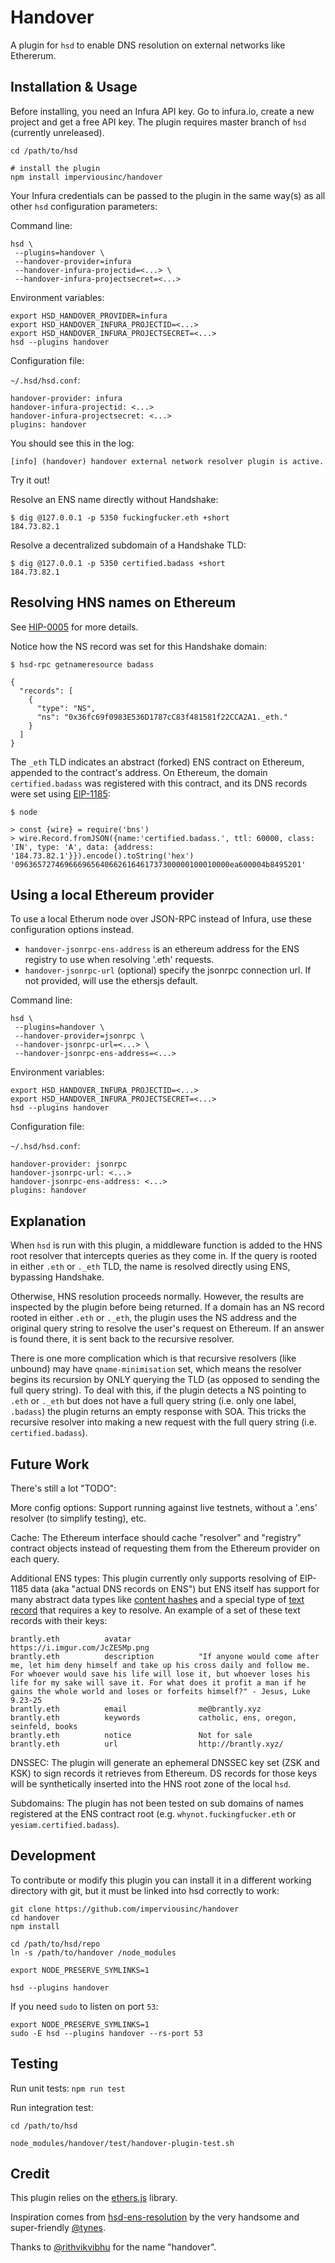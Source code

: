 # Handover

A plugin for `hsd` to enable DNS resolution on external networks like Ethererum.

## Installation & Usage

Before installing, you need an Infura API key. Go to infura.io, create a new
project and get a free API key. The plugin requires master branch of `hsd`
(currently unreleased). 

```
cd /path/to/hsd

# install the plugin
npm install imperviousinc/handover
```

Your Infura credentials can be passed to the plugin in the same way(s) as all
other `hsd` configuration parameters:

Command line:

```
hsd \
 --plugins=handover \
 --handover-provider=infura
 --handover-infura-projectid=<...> \
 --handover-infura-projectsecret=<...>
```

Environment variables:

```
export HSD_HANDOVER_PROVIDER=infura
export HSD_HANDOVER_INFURA_PROJECTID=<...>
export HSD_HANDOVER_INFURA_PROJECTSECRET=<...>
hsd --plugins handover
```

Configuration file:

`~/.hsd/hsd.conf`:

```
handover-provider: infura
handover-infura-projectid: <...>
handover-infura-projectsecret: <...>
plugins: handover
```

You should see this in the log:

```
[info] (handover) handover external network resolver plugin is active.
```

Try it out!

Resolve an ENS name directly without Handshake:

```
$ dig @127.0.0.1 -p 5350 fuckingfucker.eth +short
184.73.82.1
```

Resolve a decentralized subdomain of a Handshake TLD:

```
$ dig @127.0.0.1 -p 5350 certified.badass +short
184.73.82.1
```

## Resolving HNS names on Ethereum

See [HIP-0005](https://github.com/handshake-org/HIPs/pull/10) for more details.

Notice how the NS record was set for this Handshake domain:

```
$ hsd-rpc getnameresource badass

{
  "records": [
    {
      "type": "NS",
      "ns": "0x36fc69f0983E536D1787cC83f481581f22CCA2A1._eth."
    }
  ]
}
```

The `_eth` TLD indicates an abstract (forked) ENS contract on Ethereum, appended
to the contract's address. On Ethereum, the domain `certified.badass` was registered
with this contract, and its DNS records were set using [EIP-1185](https://eips.ethereum.org/EIPS/eip-1185):

```
$ node

> const {wire} = require('bns')
> wire.Record.fromJSON({name:'certified.badass.', ttl: 60000, class: 'IN', type: 'A', data: {address: '184.73.82.1'}}).encode().toString('hex')
'096365727469666965640662616461737300000100010000ea600004b8495201'
```

## Using a local Ethereum provider

To use a local Etherum node over JSON-RPC instead of Infura, use these configuration options instead.

* `handover-jsonrpc-ens-address` is an ethereum address for the ENS registry to use when resolving '.eth' requests.
* `handover-jsonrpc-url` (optional) specify the jsonrpc connection url. If not provided, will use the ethersjs default.

Command line:

```
hsd \
 --plugins=handover \
 --handover-provider=jsonrpc \
 --handover-jsonrpc-url=<...> \
 --handover-jsonrpc-ens-address=<...>
``` 

Environment variables:

```
export HSD_HANDOVER_INFURA_PROJECTID=<...>
export HSD_HANDOVER_INFURA_PROJECTSECRET=<...>
hsd --plugins handover
```

Configuration file:

`~/.hsd/hsd.conf`:

```
handover-provider: jsonrpc
handover-jsonrpc-url: <...>
handover-jsonrpc-ens-address: <...>
plugins: handover
```

## Explanation

When `hsd` is run with this plugin, a middleware function is added to the HNS root
resolver that intercepts queries as they come in. If the query is rooted in either
`.eth` or `._eth` TLD, the name is resolved directly using ENS, bypassing Handshake.

Otherwise, HNS resolution proceeds normally. However, the results are inspected
by the plugin before being returned. If a domain has an NS record rooted in either
`.eth` or `._eth`, the plugin uses the NS address and the original query string
to resolve the user's request on Ethereum. If an answer is found there, it is
sent back to the recursive resolver.

There is one more complication which is that recursive resolvers (like unbound)
may have `qname-minimisation` set, which means the resolver begins its recursion
by ONLY querying the TLD (as opposed to sending the full query string). To deal
with this, if the plugin detects a NS pointing to `.eth` or `._eth` but does
not have a full query string (i.e. only one label, `.badass`) the plugin returns
an empty response with SOA. This tricks the recursive resolver into making a new
request with the full query string (i.e. `certified.badass`).

## Future Work

There's still a lot "TODO":

More config options: Support running against live testnets, without a '.ens' resolver
(to simplify testing), etc.

Cache: The Ethereum interface should cache "resolver" and "registry" contract
objects instead of requesting them from the Ethereum provider on each query.

Additional ENS types: This plugin currently only supports resolving of EIP-1185
data (aka "actual DNS records on ENS") but ENS itself has support for many
abstract data types like [content hashes](https://eips.ethereum.org/EIPS/eip-1577)
and a special type of [text record](https://eips.ethereum.org/EIPS/eip-634) that
requires a key to resolve. An example of a set of these text records with their keys:

```
brantly.eth          avatar               https://i.imgur.com/JcZESMp.png
brantly.eth          description          "If anyone would come after me, let him deny himself and take up his cross daily and follow me. For whoever would save his life will lose it, but whoever loses his life for my sake will save it. For what does it profit a man if he gains the whole world and loses or forfeits himself?" - Jesus, Luke 9.23-25
brantly.eth          email                me@brantly.xyz
brantly.eth          keywords             catholic, ens, oregon, seinfeld, books
brantly.eth          notice               Not for sale
brantly.eth          url                  http://brantly.xyz/
```

DNSSEC: The plugin will generate an ephemeral DNSSEC key set (ZSK and KSK) to
sign records it retrieves from Ethereum. DS records for those keys will be
synthetically inserted into the HNS root zone of the local `hsd`.

Subdomains: The plugin has not been tested on sub domains of names registered
at the ENS contract root (e.g. `whynot.fuckingfucker.eth` or `yesiam.certified.badass`).

## Development

To contribute or modify this plugin you can install it in a different working
directory with git, but it must be linked into hsd correctly to work:

```
git clone https://github.com/imperviousinc/handover
cd handover
npm install

cd /path/to/hsd/repo
ln -s /path/to/handover /node_modules

export NODE_PRESERVE_SYMLINKS=1

hsd --plugins handover
```

If you need `sudo` to listen on port `53`:

```
export NODE_PRESERVE_SYMLINKS=1
sudo -E hsd --plugins handover --rs-port 53
```

## Testing

Run unit tests: `npm run test`

Run integration test:

```
cd /path/to/hsd

node_modules/handover/test/handover-plugin-test.sh
```

## Credit

This plugin relies on the [ethers.js](https://github.com/ethers-io/ethers.js/) library.

Inspiration comes from [hsd-ens-resolution](https://github.com/tynes/hsd-ens-resolution)
by the very handsome and super-friendly [@tynes](https://github.com/tynes).

Thanks to [@rithvikvibhu](https://github.com/rithvikvibhu) for the name "handover".
